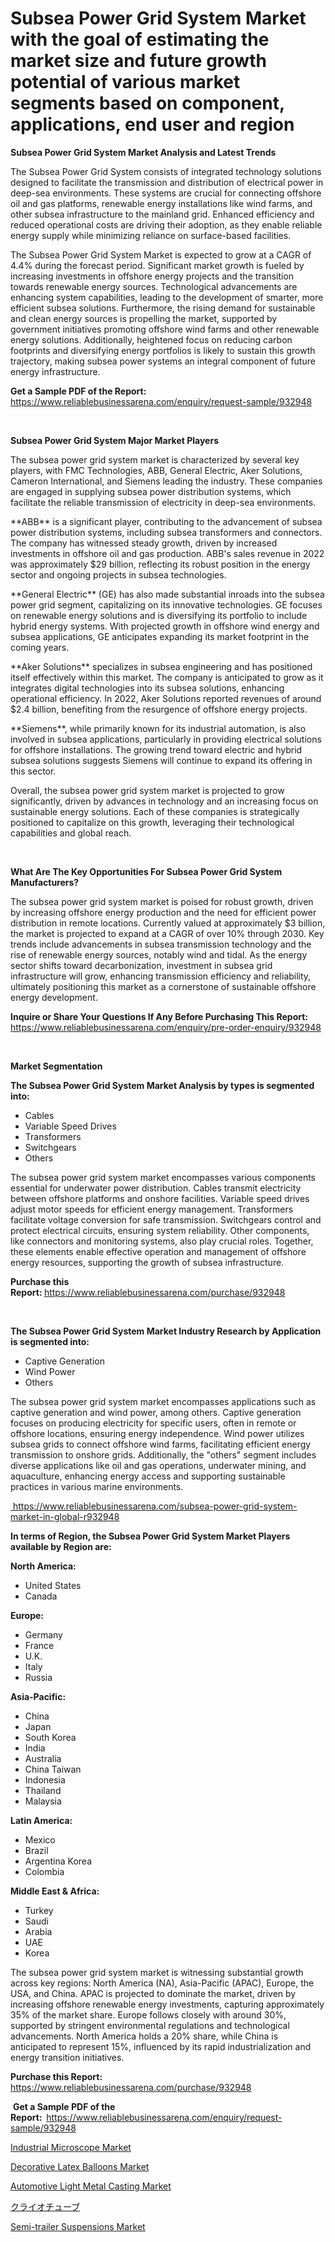 <p><h1>Subsea Power Grid System Market with the goal of estimating the market size and future growth potential of various market segments based on component, applications, end user and region</h1></p><p><strong>Subsea Power Grid System Market Analysis and Latest Trends</strong></p>
<p><p>The Subsea Power Grid System consists of integrated technology solutions designed to facilitate the transmission and distribution of electrical power in deep-sea environments. These systems are crucial for connecting offshore oil and gas platforms, renewable energy installations like wind farms, and other subsea infrastructure to the mainland grid. Enhanced efficiency and reduced operational costs are driving their adoption, as they enable reliable energy supply while minimizing reliance on surface-based facilities.</p><p>The Subsea Power Grid System Market is expected to grow at a CAGR of 4.4% during the forecast period. Significant market growth is fueled by increasing investments in offshore energy projects and the transition towards renewable energy sources. Technological advancements are enhancing system capabilities, leading to the development of smarter, more efficient subsea solutions. Furthermore, the rising demand for sustainable and clean energy sources is propelling the market, supported by government initiatives promoting offshore wind farms and other renewable energy solutions. Additionally, heightened focus on reducing carbon footprints and diversifying energy portfolios is likely to sustain this growth trajectory, making subsea power systems an integral component of future energy infrastructure.</p></p>
<p><strong>Get a Sample PDF of the Report:&nbsp;</strong> <a href="https://www.reliablebusinessarena.com/enquiry/request-sample/932948">https://www.reliablebusinessarena.com/enquiry/request-sample/932948</a></p>
<p>&nbsp;</p>
<p><strong>Subsea Power Grid System Major Market Players</strong></p>
<p><p>The subsea power grid system market is characterized by several key players, with FMC Technologies, ABB, General Electric, Aker Solutions, Cameron International, and Siemens leading the industry. These companies are engaged in supplying subsea power distribution systems, which facilitate the reliable transmission of electricity in deep-sea environments.</p><p>**ABB** is a significant player, contributing to the advancement of subsea power distribution systems, including subsea transformers and connectors. The company has witnessed steady growth, driven by increased investments in offshore oil and gas production. ABB's sales revenue in 2022 was approximately $29 billion, reflecting its robust position in the energy sector and ongoing projects in subsea technologies.</p><p>**General Electric** (GE) has also made substantial inroads into the subsea power grid segment, capitalizing on its innovative technologies. GE focuses on renewable energy solutions and is diversifying its portfolio to include hybrid energy systems. With projected growth in offshore wind energy and subsea applications, GE anticipates expanding its market footprint in the coming years.</p><p>**Aker Solutions** specializes in subsea engineering and has positioned itself effectively within this market. The company is anticipated to grow as it integrates digital technologies into its subsea solutions, enhancing operational efficiency. In 2022, Aker Solutions reported revenues of around $2.4 billion, benefiting from the resurgence of offshore energy projects.</p><p>**Siemens**, while primarily known for its industrial automation, is also involved in subsea applications, particularly in providing electrical solutions for offshore installations. The growing trend toward electric and hybrid subsea solutions suggests Siemens will continue to expand its offering in this sector.</p><p>Overall, the subsea power grid system market is projected to grow significantly, driven by advances in technology and an increasing focus on sustainable energy solutions. Each of these companies is strategically positioned to capitalize on this growth, leveraging their technological capabilities and global reach.</p></p>
<p>&nbsp;</p>
<p><strong>What Are The Key Opportunities For Subsea Power Grid System Manufacturers?</strong></p>
<p><p>The subsea power grid system market is poised for robust growth, driven by increasing offshore energy production and the need for efficient power distribution in remote locations. Currently valued at approximately $3 billion, the market is projected to expand at a CAGR of over 10% through 2030. Key trends include advancements in subsea transmission technology and the rise of renewable energy sources, notably wind and tidal. As the energy sector shifts toward decarbonization, investment in subsea grid infrastructure will grow, enhancing transmission efficiency and reliability, ultimately positioning this market as a cornerstone of sustainable offshore energy development.</p></p>
<p><strong>Inquire or Share Your Questions If Any Before Purchasing This Report:</strong> <a href="https://www.reliablebusinessarena.com/enquiry/pre-order-enquiry/932948">https://www.reliablebusinessarena.com/enquiry/pre-order-enquiry/932948</a></p>
<p>&nbsp;</p>
<p><strong>Market Segmentation</strong></p>
<p><strong>The Subsea Power Grid System Market Analysis by types is segmented into:</strong></p>
<p><ul><li>Cables</li><li>Variable Speed Drives</li><li>Transformers</li><li>Switchgears</li><li>Others</li></ul></p>
<p><p>The subsea power grid system market encompasses various components essential for underwater power distribution. Cables transmit electricity between offshore platforms and onshore facilities. Variable speed drives adjust motor speeds for efficient energy management. Transformers facilitate voltage conversion for safe transmission. Switchgears control and protect electrical circuits, ensuring system reliability. Other components, like connectors and monitoring systems, also play crucial roles. Together, these elements enable effective operation and management of offshore energy resources, supporting the growth of subsea infrastructure.</p></p>
<p><strong>Purchase this Report:&nbsp;</strong><a href="https://www.reliablebusinessarena.com/purchase/932948">https://www.reliablebusinessarena.com/purchase/932948</a></p>
<p>&nbsp;</p>
<p><strong>The Subsea Power Grid System Market Industry Research by Application is segmented into:</strong></p>
<p><ul><li>Captive Generation</li><li>Wind Power</li><li>Others</li></ul></p>
<p><p>The subsea power grid system market encompasses applications such as captive generation and wind power, among others. Captive generation focuses on producing electricity for specific users, often in remote or offshore locations, ensuring energy independence. Wind power utilizes subsea grids to connect offshore wind farms, facilitating efficient energy transmission to onshore grids. Additionally, the "others" segment includes diverse applications like oil and gas operations, underwater mining, and aquaculture, enhancing energy access and supporting sustainable practices in various marine environments.</p></p>
<p><a href="https://www.reliablebusinessarena.com/subsea-power-grid-system-market-in-global-r932948">&nbsp;https://www.reliablebusinessarena.com/subsea-power-grid-system-market-in-global-r932948</a></p>
<p><strong>In terms of Region, the Subsea Power Grid System Market Players available by Region are:</strong></p>
<p>
    <p> <strong> North America: </strong>
        <ul>
            <li>United States</li>
            <li>Canada</li>
        </ul>
        </p> 
    <p> <strong> Europe: </strong>
        <ul>
            <li>Germany</li>
            <li>France</li>
            <li>U.K.</li>
            <li>Italy</li>
            <li>Russia</li>
        </ul>
        </p> 
    <p> <strong> Asia-Pacific: </strong>
        <ul>
            <li>China</li>
            <li>Japan</li>
            <li>South Korea</li>
            <li>India</li>
            <li>Australia</li>
            <li>China Taiwan</li>
            <li>Indonesia</li>
            <li>Thailand</li>
            <li>Malaysia</li>
        </ul>
        </p> 
    <p> <strong> Latin America: </strong>
        <ul>
            <li>Mexico</li>
            <li>Brazil</li>
            <li>Argentina Korea</li>
            <li>Colombia</li>
        </ul>
        </p> 
    <p> <strong> Middle East & Africa: </strong>
        <ul>
            <li>Turkey</li>
            <li>Saudi</li>
            <li>Arabia</li>
            <li>UAE</li>
            <li>Korea</li>
        </ul>
    </p>
    </p>
<p><p>The subsea power grid system market is witnessing substantial growth across key regions: North America (NA), Asia-Pacific (APAC), Europe, the USA, and China. APAC is projected to dominate the market, driven by increasing offshore renewable energy investments, capturing approximately 35% of the market share. Europe follows closely with around 30%, supported by stringent environmental regulations and technological advancements. North America holds a 20% share, while China is anticipated to represent 15%, influenced by its rapid industrialization and energy transition initiatives.</p></p>
<p><strong>Purchase this Report: </strong><a href="https://www.reliablebusinessarena.com/purchase/932948">https://www.reliablebusinessarena.com/purchase/932948</a></p>
<p>&nbsp;<strong>Get a Sample PDF of the Report:&nbsp;&nbsp;</strong><a href="https://www.reliablebusinessarena.com/enquiry/request-sample/932948">https://www.reliablebusinessarena.com/enquiry/request-sample/932948</a></p>
<p><strong></strong></p>
<p><p><a href="https://medium.com/@estellaemmerich/this-report-aims-to-deliver-an-in-depth-analysis-of-the-global-industrial-microscope-market-3828feace88b">Industrial Microscope Market</a></p><p><a href="https://github.com/nathandecarvalho/Market-Research-Report-List-5/blob/main/decorative-latex-balloons-market.md">Decorative Latex Balloons Market</a></p><p><a href="https://issuu.com/reportprime-2/docs/automotive-light-metal-casting-mark_9ad5155720f842">Automotive Light Metal Casting Market</a></p><p><a href="https://medium.com/@fsde4w/cryotubes-market-%E3%81%AF-%E3%82%B3%E3%82%B9%E3%83%88%E7%AE%A1%E7%90%86%E3%81%A8%E5%8A%B9%E7%8E%87%E5%90%91%E4%B8%8A%E3%82%92%E5%84%AA%E5%85%88%E3%81%97%E3%81%BE%E3%81%99-%E3%81%95%E3%82%89%E3%81%AB-%E5%A0%B1%E5%91%8A%E6%9B%B8%E3%81%AF%E5%B8%82%E5%A0%B4%E3%81%AE%E9%9C%80%E8%A6%81%E9%9D%A2%E3%81%A8%E4%BE%9B%E7%B5%A6%E9%9D%A2%E3%81%AE%E4%B8%A1%E6%96%B9%E3%82%92%E3%82%AB%E3%83%90%E3%83%BC%E3%81%97%E3%81%A6%E3%81%84%E3%81%BE%E3%81%99-cryotubes-%E5%B8%82%E5%A0%B4%E3%81%AF-2024-%E3%81%8B%E3%82%89-4-5-72019393a4c8">クライオチューブ</a></p><p><a href="https://issuu.com/reportprime-2/docs/semi-trailer-suspensions-market-siz_4855be76d9f2f4">Semi-trailer Suspensions Market</a></p></p>